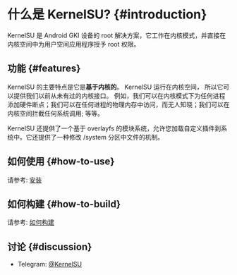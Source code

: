 # 什么是 KernelSU? {#introduction}

KernelSU 是 Android GKI 设备的 root 解决方案，它工作在内核模式，并直接在内核空间中为用户空间应用程序授予 root 权限。

## 功能 {#features}

KernelSU 的主要特点是它是**基于内核的**。 KernelSU 运行在内核空间， 所以它可以提供我们以前从未有过的内核接口。 例如，我们可以在内核模式下为任何进程添加硬件断点；我们可以在任何进程的物理内存中访问，而无人知晓；我们可以在内核空间拦截任何系统调用; 等等。

KernelSU 还提供了一个基于 overlayfs 的模块系统，允许您加载自定义插件到系统中。它还提供了一种修改 /system 分区中文件的机制。

## 如何使用 {#how-to-use}

请参考: [安装](installation)

## 如何构建 {#how-to-build}

请参考: [如何构建](how-to-build)

## 讨论 {#discussion}

- Telegram: [@KernelSU](https://t.me/KernelSU)
